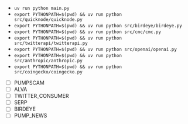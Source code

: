 - `uv run python main.py`
- `export PYTHONPATH=$(pwd) && uv run python src/quicknode/quicknode.py`
- `export PYTHONPATH=$(pwd) && uv run python src/birdeye/birdeye.py`
- `export PYTHONPATH=$(pwd) && uv run python src/cmc/cmc.py`
- `export PYTHONPATH=$(pwd) && uv run python src/twitterapi/twitterapi.py`
- `export PYTHONPATH=$(pwd) && uv run python src/openai/openai.py`
- `export PYTHONPATH=$(pwd) && uv run python src/anthropic/anthropic.py`
- `export PYTHONPATH=$(pwd) && uv run python src/coingecko/coingecko.py`
- [ ] PUMPSCAM
- [ ] ALVA
- [ ] TWITTER_CONSUMER
- [ ] SERP
- [ ] BIRDEYE
- [ ] PUMP_NEWS

